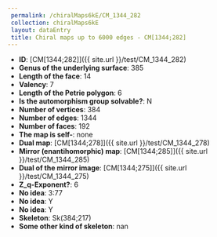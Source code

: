 ```yaml
--- 
 permalink: /chiralMaps6kE/CM_1344_282 
 collection: chiralMaps6kE
 layout: dataEntry
 title: Chiral maps up to 6000 edges - CM[1344;282]
---
```


- **ID**: [CM[1344;282]]({{ site.url }}/test/CM_1344_282)
- **Genus of the underlying surface**: 385
- **Length of the face**: 14
- **Valency**: 7
- **Length of the Petrie polygon**: 6
- **Is the automorphism group solvable?**: N
- **Number of vertices**: 384
- **Number of edges**: 1344
- **Number of faces**: 192
- **The map is self-**: none
- **Dual map**: [CM[1344;278]]({{ site.url }}/test/CM_1344_278)
- **Mirror (enantihomorphic) map**: [CM[1344;285]]({{ site.url }}/test/CM_1344_285)
- **Dual of the mirror image**: [CM[1344;275]]({{ site.url }}/test/CM_1344_275)
- **Z_q-Exponent?**: 6
- **No idea**:  3:77
- **No idea**: Y
- **No idea**: Y
- **Skeleton**: Sk(384;217)
- **Some other kind of skeleton**: nan
